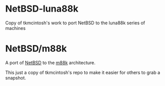 # NetBSD-luna88k
Copy of tkmcintosh's work to port NetBSD to the luna88k series of machines

NetBSD/m88k
===========

A port of [NetBSD](http://www.netbsd.org/) to the [m88k](http://en.wikipedia.org/wiki/M88k) architecture.

This just a copy of tkmcintosh's repo to make it easier for others to grab a snapshot.
